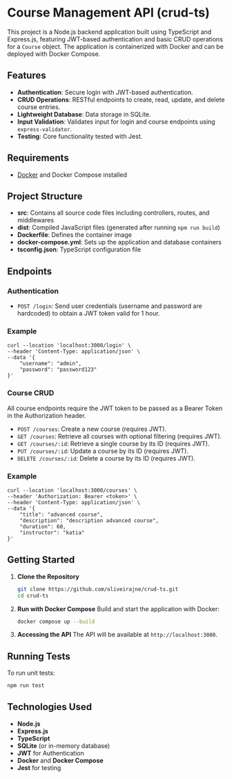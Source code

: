 # Course Management API (crud-ts)

This project is a Node.js backend application built using TypeScript and Express.js, featuring JWT-based authentication and basic CRUD operations for a `Course` object. The application is containerized with Docker and can be deployed with Docker Compose.

## Features
- **Authentication**: Secure login with JWT-based authentication.
- **CRUD Operations**: RESTful endpoints to create, read, update, and delete course entries.
- **Lightweight Database**: Data storage in SQLite.
- **Input Validation**: Validates input for login and course endpoints using `express-validator`.
- **Testing**: Core functionality tested with Jest.

## Requirements
- [Docker](https://www.docker.com/) and Docker Compose installed

## Project Structure
- **src**: Contains all source code files including controllers, routes, and middlewares
- **dist**: Compiled JavaScript files (generated after running `npm run build`)
- **Dockerfile**: Defines the container image
- **docker-compose.yml**: Sets up the application and database containers
- **tsconfig.json**: TypeScript configuration file

## Endpoints

### Authentication
- `POST /login`: Send user credentials (username and password are hardcoded) to obtain a JWT token valid for 1 hour.
### Example
```
curl --location 'localhost:3000/login' \
--header 'Content-Type: application/json' \
--data '{
    "username": "admin",
    "password": "password123"
}'
```

### Course CRUD
All course endpoints require the JWT token to be passed as a Bearer Token in the Authorization header.
- `POST /courses`: Create a new course (requires JWT).
- `GET /courses`: Retrieve all courses with optional filtering (requires JWT).
- `GET /courses/:id`: Retrieve a single course by its ID (requires JWT).
- `PUT /courses/:id`: Update a course by its ID (requires JWT).
- `DELETE /courses/:id`: Delete a course by its ID (requires JWT).
### Example
```
curl --location 'localhost:3000/courses' \
--header 'Authorization: Bearer <token>' \
--header 'Content-Type: application/json' \
--data '{
    "title": "advanced course",
    "description": "description advanced course",
    "duration": 60,
    "instructor": "katia"
}'
```

## Getting Started

1. **Clone the Repository**
   ```bash
   git clone https://github.com/oliveirajne/crud-ts.git
   cd crud-ts
   ```

2. **Run with Docker Compose**
   Build and start the application with Docker:
   ```bash
   docker compose up --build
   ```

3. **Accessing the API**
   The API will be available at `http://localhost:3000`.

## Running Tests
To run unit tests:
```bash
npm run test
```

## Technologies Used
- **Node.js**
- **Express.js**
- **TypeScript**
- **SQLite** (or in-memory database)
- **JWT** for Authentication
- **Docker** and **Docker Compose**
- **Jest** for testing

